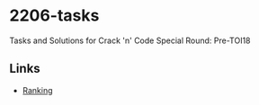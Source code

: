 # 2206-tasks
Tasks and Solutions for Crack 'n' Code Special Round: Pre-TOI18

## Links
- [Ranking](https://cnc-pretoi18.netlify.app/ranking)

